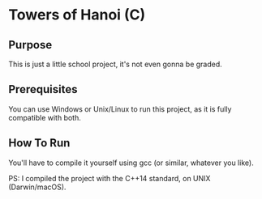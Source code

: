 # Towers of Hanoi (C)
## Purpose
This is just a little school project, it's not even gonna be graded.

## Prerequisites
You can use Windows or Unix/Linux to run this project, as it is fully compatible with both.

## How To Run
You'll have to compile it yourself using gcc (or similar, whatever you like).

PS: I compiled the project with the C++14 standard, on UNIX (Darwin/macOS).